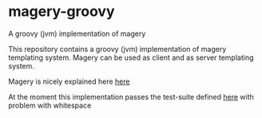 # magery-groovy
A groovy (jvm) implementation of magery

This repository contains a groovy (jvm) implementation of magery templating system.
Magery can be used as client and as server templating system.

Magery is nicely explained here [here](https://github.com/caolan/magery/)

At the moment this implementation passes the test-suite defined [here](https://github.com/caolan/magery-tests) with problem with 
whitespace
